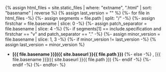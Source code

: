 {% assign html_files = site.static_files | where: "extname", ".html" | sort: "basename" | reverse %}
{% assign last_version = "" %}
{%- for file in html_files -%}
{%- assign segments = file.path | split: "/" -%}
{%- assign firstchar = file.basename | slice: 0 -%}
{%- assign patch_separator = file.basename | slice: 4 -%}
{%- if segments[1] == include.specification and firstchar == "v" and patch_separator == "." -%}
{%- assign minor_version = file.basename | slice: 1, 3 -%}
{%- if minor_version != last_version -%}
{% assign last_version = minor_version %}
* **[{{ file.basename }}]({{ site.baseurl }}{{ file.path }})**
{%- else -%}
, [{{ file.basename }}]({{ site.baseurl }}{{ file.path }})
{%- endif -%}
{%- endif -%}
{%- endfor- %}
